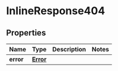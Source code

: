 

# InlineResponse404


## Properties

Name | Type | Description | Notes
------------ | ------------- | ------------- | -------------
**error** | [**Error**](Error.md) |  | 



